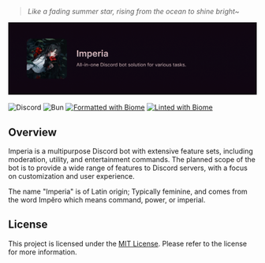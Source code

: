 >  *Like a fading summer star, rising from the ocean to shine bright~*

![Header](.github/assets/banner.png)

![Discord](https://img.shields.io/badge/Discord_Bot-%235865F2.svg?style=flat&logo=discord&logoColor=white)
![Bun](https://img.shields.io/badge/Powered_by-Bun-%23000000.svg?style=flat&logo=bun&logoColor=white)
[![Formatted with Biome](https://img.shields.io/badge/Formatted_with-Biome-60a5fa?style=flat&logo=biome&logoColor=white)](https://biomejs.dev/)
[![Linted with Biome](https://img.shields.io/badge/Linted_with-Biome-60a5fa?style=flat&logo=biome&logoColor=white)](https://biomejs.dev)

## Overview

Imperia is a multipurpose Discord bot with extensive feature sets, including moderation, utility, and entertainment commands. The planned scope of the bot is to provide a wide range of features to Discord servers, with a focus on customization and user experience.

The name "Imperia" is of Latin origin; Typically feminine, and comes from the word Impĕro which means command, power, or imperial.

## License

This project is licensed under the [MIT License](LICENSE). Please refer to the license for more information.